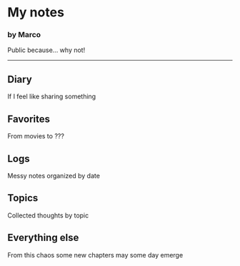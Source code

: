 # My notes
### by Marco

Public because... why not!

---

## Diary
If I feel like sharing something

## Favorites
From movies to ???

## Logs
Messy notes organized by date

## Topics
Collected thoughts by topic

## Everything else
From this chaos some new chapters may some day emerge
